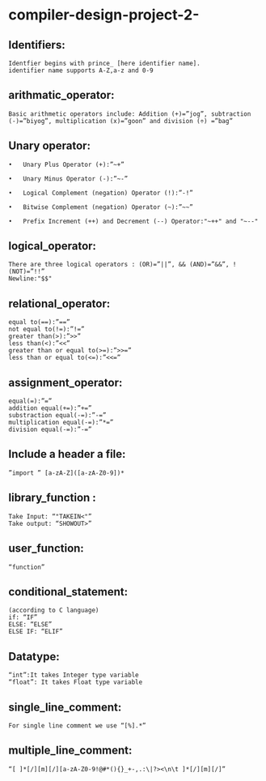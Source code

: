 # compiler-design-project-2-

## Identifiers:
```
Identfier begins with prince_ [here identifier name].
identifier name supports A-Z,a-z and 0-9 
```
## arithmatic_operator:
```
Basic arithmetic operators include: Addition (+)=”jog”, subtraction (-)=”biyog”, multiplication (x)=”goon” and division (÷) =”bag”
```
## Unary operator:
```
•	Unary Plus Operator (+):”~+”

•	Unary Minus Operator (-):”~-”

•	Logical Complement (negation) Operator (!):”-!”

•	Bitwise Complement (negation) Operator (~):”~~”

•	Prefix Increment (++) and Decrement (--) Operator:"~++" and "~--"
```

## logical_operator:
```
There are three logical operators : (OR)=”||”, && (AND)=”&&”, ! (NOT)=”!!”
Newline:"$$"
```
## relational_operator:
```
equal to(==):”==”
not equal to(!=):”!=”
greater than(>):”>>”
less than(<):”<<”
greater than or equal to(>=):”>>=”
less than or equal to(<=):”<<=”
```
## assignment_operator:
```
equal(=):”=”
addition equal(+=):”+=”
substraction equal(-=):”-=”
multiplication equal(-=):”*=”
division equal(-=):”-=”
```
## Include a header a file:
```
”import ” [a-zA-Z]([a-zA-Z0-9])*
```
## library_function :
```
Take Input: “"TAKEIN<"”
Take output: “SHOWOUT>”
```
## user_function:
```
“function”
```
## conditional_statement:
```
(according to C language)
if: “IF”
ELSE: “ELSE”
ELSE IF: “ELIF”
```
## Datatype:
```
“int”:It takes Integer type variable
“float”: It takes Float type variable
```
## single_line_comment:
```
For single line comment we use “[%].*”
```
## multiple_line_comment: 
```
“[ ]*[/][m][/][a-zA-Z0-9!@#*(){}_+-,.:\|?><\n\t ]*[/][m][/]”
```
